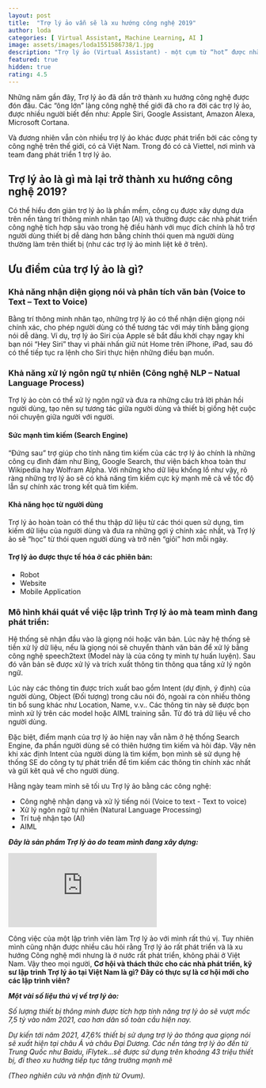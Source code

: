 ```yaml
---
layout: post
title:  "Trợ lý ảo vẫn sẽ là xu hướng công nghệ 2019"
author: loda
categories: [ Virtual Assistant, Machine Learning, AI ]
image: assets/images/loda1551586738/1.jpg
description: "Trợ lý ảo (Virtual Assistant) - một cụm từ “hot” được nhắc tới rất nhiều trong khoảng 3 năm trở lại đây. Nó đang tạo ra một cuộc đua ngầm trong thế giới công nghệ."
featured: true
hidden: true
rating: 4.5
---
```


<!-- ---
layout: post
title:  "Inception Movie"
author: john
categories: [ Jekyll, tutorial ]
image: assets/images/11.jpg
description: "My review of Inception movie. Acting, plot and something else in this short description."
featured: true
hidden: true
rating: 4.5
--- -->

Những năm gần đây, Trợ lý ảo đã dần trở thành xu hướng công nghệ được đón đầu. Các “ông lớn” làng công nghệ thế giới đã cho ra đời các trợ lý ảo, được nhiều người biết đến như: Apple Siri, Google Assistant, Amazon Alexa, Microsoft Cortana.

Và đương nhiên vẫn còn nhiều trợ lý ảo khác được phát triển bởi các công ty công nghệ trên thế giới, có cả Việt Nam. Trong đó có cả Viettel, nơi mình và team đang phát triển 1 trợ lý ảo.

## Trợ lý ảo là gì mà lại trở thành xu hướng công nghệ 2019?

Có thể hiểu đơn giản trợ lý ảo là phần mềm, công cụ được xây dựng dựa trên nền tảng trí thông minh nhân tạo (AI) và thường được các nhà phát triển công nghệ tích hợp sâu vào trong hệ điều hành với mục đích chính là hỗ trợ người dùng thiết bị dễ dàng hơn bằng chính thói quen mà người dùng thường làm trên thiết bị (như các trợ lý ảo mình liệt kê ở trên).

## Ưu điểm của trợ lý ảo là gì?

### Khả năng nhận diện giọng nói và phân tích văn bản (Voice to Text – Text to Voice)

Bằng trí thông minh nhân tạo, những trợ lý ảo có thể nhận diện giọng nói chính xác, cho phép người dùng có thể tương tác với máy tính bằng giọng nói dễ dàng. Ví dụ, trợ lý ảo Siri của Apple sẽ bắt đầu khởi chạy ngay khi bạn nói “Hey Siri” thay vì phải nhấn giữ nút Home trên iPhone, iPad, sau đó có thể tiếp tục ra lệnh cho Siri thực hiện những điều bạn muốn.

### Khả năng xử lý ngôn ngữ tự nhiên (Công nghệ NLP – Natual Language Process)

Trợ lý ảo còn có thể xử lý ngôn ngữ và đưa ra những câu trả lời phản hồi người dùng, tạo nên sự tương tác giữa người dùng và thiết bị giống hệt cuộc nói chuyện giữa người với người.

#### Sức mạnh tìm kiếm (Search Engine)

“Đứng sau” trợ giúp cho tính năng tìm kiếm của các trợ lý ảo chính là những công cụ đình đám như Bing, Google Search, thư viện bách khoa toàn thư Wikipedia hay Wolfram Alpha. Với những kho dữ liệu khổng lồ như vậy, rõ ràng những trợ lý ảo sẽ có khả năng tìm kiếm cực kỳ mạnh mẽ cả về tốc độ lẫn sự chính xác trong kết quả tìm kiếm.

#### Khả năng học từ người dùng

Trợ lý ảo hoàn toàn có thể thu thập dữ liệu từ các thói quen sử dụng, tìm kiếm dữ liệu của người dùng và đưa ra những gợi ý chính xác nhất, và Trợ lý ảo sẽ “học” từ thói quen người dùng và trở nên “giỏi” hơn mỗi ngày.

#### Trợ lý ảo được thực tế hóa ở các phiên bản:

*  Robot
*  Website
*  Mobile Application

### Mô hình khái quát về việc lập trình Trợ lý ảo mà team mình đang phát triển:

Hệ thống sẽ nhận đầu vào là giọng nói hoặc văn bản. Lúc này hệ thống sẽ tiền xử lý dữ liệu, nếu là giọng nói sẽ chuyển thành văn bản để xử lý bằng công nghệ speech2text (Model này là của công ty mình tự huấn luyện). Sau đó văn bản sẽ được xử lý và trích xuất thông tin thông qua tầng xử lý ngôn ngữ. 

Lúc này các thông tin được trích xuất bao gồm Intent (dự định, ý định) của người dùng, Object (Đối tượng) trong câu nói đó, ngoài ra còn nhiều thông tin bổ sung khác như Location, Name, v.v.. Các thông tin này sẽ được bọn mình xử lý trên các model hoặc AIML training sẵn. Từ đó trả dữ liệu về cho người dùng.

Đặc biệt, điểm mạnh của trợ lý ảo hiện nay vẫn nằm ở hệ thống Search Engine, đa phần người dùng sẽ có thiên hướng tìm kiếm và hỏi đáp. Vậy nên khi xác định Intent của người dùng là tìm kiếm, bọn mình sẽ sử dụng hệ thống SE do công ty tự phát triển để tìm kiếm các thông tin chính xác nhất và gửi kêt quả về cho người dùng.

Hằng ngày team mình sẽ tối ưu Trợ lý ảo bằng các công nghệ:

*   Công nghệ nhận dạng và xử lý tiếng nói (Voice to text - Text to voice)
*   Xử lý ngôn ngữ tự nhiên (Natural Language Processing)
*   Trí tuệ nhận tạo (AI)
*   AIML

**_Đây là sản phẩm Trợ lý ảo do team mình đang xây dựng:_**

<div class="youtube-container">
<iframe  src="https://www.youtube.com/embed/r8i3kQDufjk" frameborder="0" allowfullscreen class ="youtube-video"></iframe>
</div>

Công việc của một lập trình viên làm Trợ lý ảo với mình rất thú vị. Tuy nhiên mình cũng nhận được nhiều câu hỏi rằng Trợ lý ảo rất phát triển và là xu hướng Công nghệ mới nhưng là ở nước rất phát triển, không phải ở Việt Nam. Vậy theo mọi người, **Cơ hội và thách thức cho các nhà phát triển, kỹ sư lập trình Trợ lý ảo tại Việt Nam là gì? Đây có thực sự là cơ hội mới cho các lập trình viên?**

**_Một vài số liệu thú vị về trợ lý ảo:_**

_Số lượng thiết bị thông minh được tích hợp tính năng trợ lý ảo sẽ vượt mốc 7,5 tỷ vào năm 2021, cao hơn dân số toàn cầu hiện nay._

_Dự kiến tới năm 2021, 47,6% thiết bị sử dụng trợ lý ảo thông qua giọng nói sẽ xuất hiện tại châu Á và châu Đại Dương. Các nền tảng trợ lý ảo đến từ Trung Quốc như Baidu, iFlytek…sẽ được sử dụng trên khoảng 43 triệu thiết bị, đi theo xu hướng tiếp tục tăng trưởng mạnh mẽ_

_(Theo nghiên cứu và nhận định từ Ovum)._